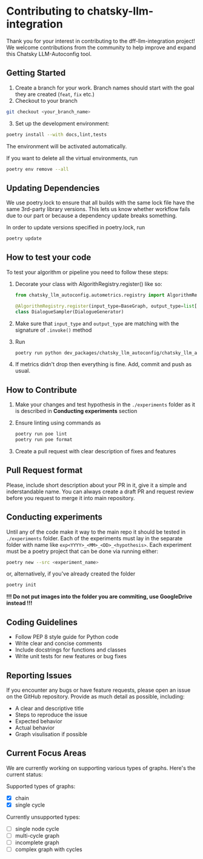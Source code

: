 # Contributing to chatsky-llm-integration

Thank you for your interest in contributing to the dff-llm-integration project! We welcome contributions from the community to help improve and expand this Chatsky LLM-Autoconfig tool.

## Getting Started

1. Create a branch for your work. Branch names should start with the goal they are created (`feat`, `fix` etc.)
2. Checkout to your branch

```bash
git checkout <your_branch_name>
```

3. Set up the development environment:

```bash
poetry install --with docs,lint,tests
```

The environment will be activated automatically.

If you want to delete all the virtual environments, run

```bash
poetry env remove --all
```

## Updating Dependencies

We use poetry.lock to ensure that all builds with the same lock file have the same 3rd-party library versions. This lets us know whether workflow fails due to our part or because a dependency update breaks something.

In order to update versions specified in poetry.lock, run

```bash
poetry update
```

## How to test your code

To test your algorithm or pipeline you need to follow these steps:

1. Decorate your class with AlgorithRegistry.register() like so:

    ```python
    from chatsky_llm_autoconfig.autometrics.registry import AlgorithmRegistry

    @AlgorithmRegistry.register(input_type=BaseGraph, output_type=list[Dialogue])
    class DialogueSampler(DialogueGenerator)
    ```

2. Make sure that `input_type` and `output_type` are matching with the signature of `.invoke()` method
3. Run

    ```bash
    poetry run python dev_packages/chatsky_llm_autoconfig/chatsky_llm_autoconfig/autometrics/run_autometrics.py
    ```

4. If metrics didn't drop then everything is fine. Add, commit and push as usual.

## How to Contribute

1. Make your changes and test hypothesis in the `./experiments` folder as it is described in **Conducting experiments** section

2. Ensure linting using commands as

    ```bash
    poetry run poe lint
    poetry run poe format
    ```

3. Create a pull request with clear description of fixes and features

## Pull Request format

Please, include short description about your PR in it, give it a simple and inderstandable name.
You can always create a draft PR and request review before you request to merge it into main repository.

## Conducting experiments

Until any of the code make it way to the main repo it should be tested in `./experiments` folder.
Each of the experiments must lay in the separate folder with name like `exp<YYYY>_<MM>_<DD>_<hypothesis>`. Each experiment must be a poetry project that can be done via running either:

```bash
poetry new --src <experiment_name>
```

or, alternatively, if you've already created the folder

```bash
poetry init
```

**!!! Do not put images into the folder you are commiting, use GoogleDrive instead !!!**

## Coding Guidelines

- Follow PEP 8 style guide for Python code
- Write clear and concise comments
- Include docstrings for functions and classes
- Write unit tests for new features or bug fixes

## Reporting Issues

If you encounter any bugs or have feature requests, please open an issue on the GitHub repository. Provide as much detail as possible, including:

- A clear and descriptive title
- Steps to reproduce the issue
- Expected behavior
- Actual behavior
- Graph visulisation if possible

## Current Focus Areas

We are currently working on supporting various types of graphs. Here's the current status:

Supported types of graphs:

- [x] chain
- [x] single cycle

Currently unsupported types:

- [ ] single node cycle
- [ ] multi-cycle graph
- [ ] incomplete graph
- [ ] complex graph with cycles
